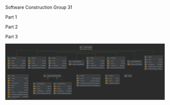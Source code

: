 Software Construction
Group 31

Part 1

Part 2

Part 3

![diagram](https://github.com/alschau/BINF4241-group31/blob/master/images/Package%20Assignment3.png)